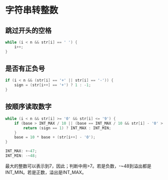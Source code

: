 # 字符串转整数

## 跳过开头的空格

```c++
while (i < n && str[i] == ' ') {
    i++;
}
```

## 是否有正负号

```c++
if (i < n && (str[i] == '+' || str[i] == '-')) {
    sign = (str[i++] == '+') ? 1 : -1;
}
```

## 按顺序读取数字

```c++
while (i < n && str[i] >= '0' && str[i] <= '9') {
    if (base > INT_MAX / 10 || (base == INT_MAX / 10 && str[i] - '0' > 7)) {
        return (sign == 1) ? INT_MAX : INT_MIN;
    }
    base = 10 * base + (str[i++] - '0');
}

INT_MAX: +~47;
INT_MIN: -~48;
```

最大的整数可以表示到7，因此；判断中用>7。若是负数，-~48到溢出都是INT_MIN。若是正数，溢出是INT_MAX。

